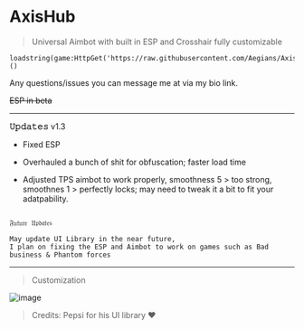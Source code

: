 # AxisHub
> Universal Aimbot with built in ESP and Crosshair fully customizable

~~~
loadstring(game:HttpGet('https://raw.githubusercontent.com/Aegians/AxisHub/main/main.lua'))()
~~~


Any questions/issues you can message me at via my bio link.
 
 <s>ESP in beta</s> 
 
---
**𝚄𝚙𝚍𝚊𝚝𝚎𝚜** 
v1.3
- Fixed ESP

- Overhauled a bunch of shit for obfuscation; faster load time

- Adjusted TPS aimbot to work properly, smoothness 5 > too strong, smoothnes 1 > perfectly locks; may need to tweak it a bit to fit your adatpability. 
~~~~

𝔉𝔲𝔱𝔲𝔯𝔢 𝔘𝔭𝔡𝔞𝔱𝔢𝔰

May update UI Library in the near future,
I plan on fixing the ESP and Aimbot to work on games such as Bad business & Phantom forces
~~~~

---
> Customization


![image](https://user-images.githubusercontent.com/69432633/230424130-47917c38-9ea3-4e01-ac99-bcaab621834c.png)

> Credits: Pepsi for his UI library ❤️
